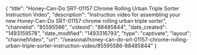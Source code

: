 {
    "title": "Honey-Can-Do SRT-01157 Chrome Rolling Urban Triple Sorter Instruction Video",
    "description": "Instruction video for assembling your new Honey-Can-Do SRT-01157 chrome rolling urban triple sorter",
    "channelid": "85595586",
    "videoid": "88485844",
    "date_created": "1493159578",
    "date_modified": "1493316793",
    "type": "captivate",
    "layout": "channelVideo",
    "url": "\/seasonal\/honey-can-do-srt-01157-chrome-rolling-urban-triple-sorter-instruction-video\/85595586-88485844"
}